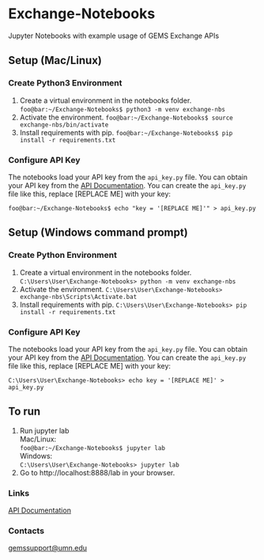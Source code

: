 # Exchange-Notebooks
Jupyter Notebooks with example usage of GEMS Exchange APIs

## Setup (Mac/Linux)
### Create Python3 Environment
1. Create a virtual environment in the notebooks folder.
   ```foo@bar:~/Exchange-Notebooks$ python3 -m venv exchange-nbs```
2. Activate the environment.
   ```foo@bar:~/Exchange-Notebooks$ source exchange-nbs/bin/activate```
3. Install requirements with pip.
   ```foo@bar:~/Exchange-Notebooks$ pip install -r requirements.txt```
### Configure API Key
The notebooks load your API key from the `api_key.py` file. You can obtain your API key from the [API Documentation](https://exchange-1.gems.msi.umn.edu/portal/home). You can create the `api_key.py` file like this, replace [REPLACE ME] with your key:

```foo@bar:~/Exchange-Notebooks$ echo "key = '[REPLACE ME]'" > api_key.py```

## Setup (Windows command prompt)
### Create Python Environment
1. Create a virtual environment in the notebooks folder.
   ```C:\Users\User\Exchange-Notebooks> python -m venv exchange-nbs```
2. Activate the environment.
   ```C:\Users\User\Exchange-Notebooks> exchange-nbs\Scripts\Activate.bat```
3. Install requirements with pip.
   ```C:\Users\User\Exchange-Notebooks> pip install -r requirements.txt```
### Configure API Key
The notebooks load your API key from the `api_key.py` file. You can obtain your API key from the [API Documentation](https://exchange-1.gems.msi.umn.edu/portal/home). You can create the `api_key.py` file like this, replace [REPLACE ME] with your key:

```C:\Users\User\Exchange-Notebooks> echo key = '[REPLACE ME]' > api_key.py```

## To run  
1. Run jupyter lab  
Mac/Linux:  
   ```foo@bar:~/Exchange-Notebooks$ jupyter lab```  
Windows:  
   ```C:\Users\User\Exchange-Notebooks> jupyter lab```  
2. Go to http://localhost:8888/lab in your browser.
### Links
[API Documentation](https://exchange-1.gems.msi.umn.edu/portal/home)
### Contacts
gemssupport@umn.edu